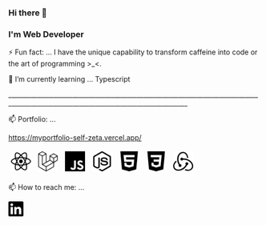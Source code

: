 ### Hi there 👋
<h3>I'm Web Developer</h3>
<p>⚡ Fun fact: ... I have the unique capability to transform caffeine into code or the art of programming >_<.</p>
🌱 I’m currently learning ... Typescript
<p>______________________________________________________________________________________________________________________________________</p>
📫 Portfolio: ...
<p>
<a href="https://myportfolio-self-zeta.vercel.app/" target="blank">https://myportfolio-self-zeta.vercel.app/</a>
</p>
<p>
  <img src="./icons/react.svg" width="40" height="40" style="margin:5px;" alt="react" />
  <img src="./icons/laravel.svg" width="40" height="40" style="margin:5px;" alt="laravel" />
  <img src="./icons/javascript.svg" width="40" height="40" style="margin:5px;" alt="javascript" />
  <img src="./icons/nodedotjs.svg" width="40" height="40" style="margin:5px;" alt="nodedotjs" />
  <img src="./icons/html5.svg" width="40" height="40" style="margin:5px;" alt="html5" />
  <img src="./icons/css3.svg" width="40" height="40" style="margin:5px;" alt="css3" />
  <img src="./icons/redux.svg" width="40" height="40" style="margin:5px;" alt="redux" />
</p>

📫 How to reach me: ...
<p>
<a href="https://www.linkedin.com/in/zin-moe-75b340258" target="blank"><img align="center" src="./icons/linkedin.svg" title = "LinkedIn" alt="" height="30" /></a>
</p>


<!--
**Zinmoeag/Zinmoeag** is a ✨ _special_ ✨ repository because its `README.md` (this file) appears on your GitHub profile.

Here are some ideas to get you started:

- 🔭 I’m currently working on ...
- 🌱 I’m currently learning ...
- 👯 I’m looking to collaborate on ...
- 🤔 I’m looking for help with ...
- 💬 Ask me about ...
- 📫 How to reach me: ...
- 😄 Pronouns: ...
- ⚡ Fun fact: ...
-->
